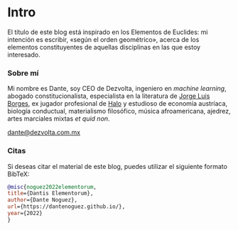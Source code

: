# Intro
El título de este blog está inspirado en los Elementos de Euclides: mi intención es escribir, «según el orden geométrico», acerca de los elementos constituyentes de aquellas disciplinas en las que estoy interesado.

### Sobre mí
Mi nombre es Dante, soy CEO de Dezvolta, ingeniero en *machine learning*, abogado constitucionalista, especialista en la literatura de [Jorge Luis Borges](https://www.amazon.com/Oh-tiempo-tus-pirámides-ensayos-ebook/dp/B08K3QGZTM/), ex jugador profesional de [Halo](https://halotracker.com/halo-infinite/profile/xbl/Magnustein/overview) y estudioso de economía austríaca, biología conductual, materialismo filosófico, música afroamericana, ajedrez, artes marciales mixtas *et quid non*.

dante@dezvolta.com.mx

### Citas
Si deseas citar el material de este blog, puedes utilizar el siguiente formato BibTeX:

```bibtex
@misc{noguez2022elementorum,
title={Dantis Elementorum},
author={Dante Noguez},
url={https://dantenoguez.github.io/},
year={2022}
}
```